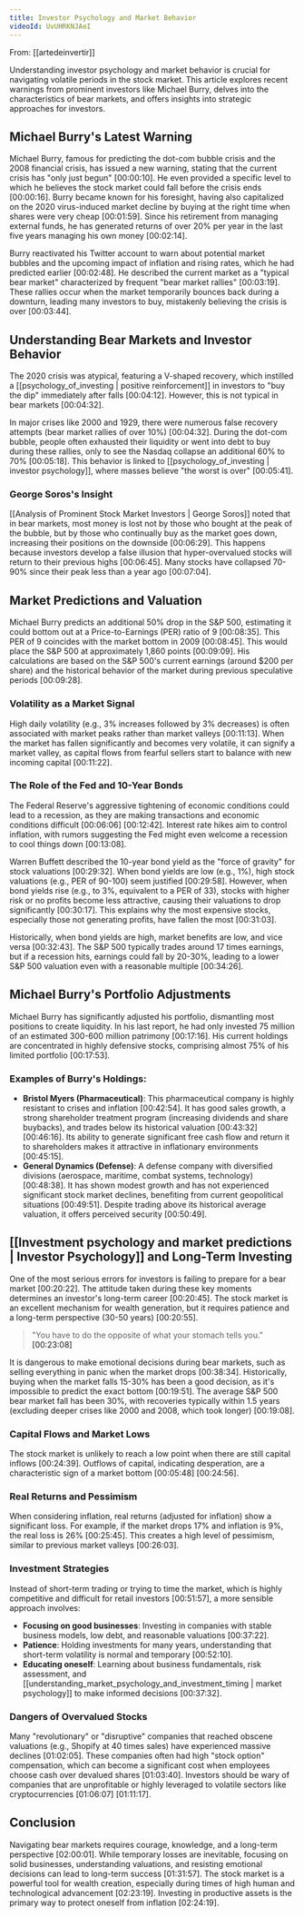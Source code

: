 ```yaml
---
title: Investor Psychology and Market Behavior
videoId: UvUHRKNJAeI
---
```


From: [[artedeinvertir]] <br/> 

Understanding investor psychology and market behavior is crucial for navigating volatile periods in the stock market. This article explores recent warnings from prominent investors like Michael Burry, delves into the characteristics of bear markets, and offers insights into strategic approaches for investors.

## Michael Burry's Latest Warning
Michael Burry, famous for predicting the dot-com bubble crisis and the 2008 financial crisis, has issued a new warning, stating that the current crisis has "only just begun" <a class="yt-timestamp" data-t="00:00:10">[00:00:10]</a>. He even provided a specific level to which he believes the stock market could fall before the crisis ends <a class="yt-timestamp" data-t="00:00:16">[00:00:16]</a>. Burry became known for his foresight, having also capitalized on the 2020 virus-induced market decline by buying at the right time when shares were very cheap <a class="yt-timestamp" data-t="00:01:59">[00:01:59]</a>. Since his retirement from managing external funds, he has generated returns of over 20% per year in the last five years managing his own money <a class="yt-timestamp" data-t="00:02:14">[00:02:14]</a>.

Burry reactivated his Twitter account to warn about potential market bubbles and the upcoming impact of inflation and rising rates, which he had predicted earlier <a class="yt-timestamp" data-t="00:02:48">[00:02:48]</a>. He described the current market as a "typical bear market" characterized by frequent "bear market rallies" <a class="yt-timestamp" data-t="00:03:19">[00:03:19]</a>. These rallies occur when the market temporarily bounces back during a downturn, leading many investors to buy, mistakenly believing the crisis is over <a class="yt-timestamp" data-t="00:03:44">[00:03:44]</a>.

## Understanding Bear Markets and Investor Behavior
The 2020 crisis was atypical, featuring a V-shaped recovery, which instilled a [[psychology_of_investing | positive reinforcement]] in investors to "buy the dip" immediately after falls <a class="yt-timestamp" data-t="00:04:12">[00:04:12]</a>. However, this is not typical in bear markets <a class="yt-timestamp" data-t="00:04:32">[00:04:32]</a>.

In major crises like 2000 and 1929, there were numerous false recovery attempts (bear market rallies of over 10%) <a class="yt-timestamp" data-t="00:04:32">[00:04:32]</a>. During the dot-com bubble, people often exhausted their liquidity or went into debt to buy during these rallies, only to see the Nasdaq collapse an additional 60% to 70% <a class="yt-timestamp" data-t="00:05:18">[00:05:18]</a>. This behavior is linked to [[psychology_of_investing | investor psychology]], where masses believe "the worst is over" <a class="yt-timestamp" data-t="00:05:41">[00:05:41]</a>.

### George Soros's Insight
[[Analysis of Prominent Stock Market Investors | George Soros]] noted that in bear markets, most money is lost not by those who bought at the peak of the bubble, but by those who continually buy as the market goes down, increasing their positions on the downside <a class="yt-timestamp" data-t="00:06:29">[00:06:29]</a>. This happens because investors develop a false illusion that hyper-overvalued stocks will return to their previous highs <a class="yt-timestamp" data-t="00:06:45">[00:06:45]</a>. Many stocks have collapsed 70-90% since their peak less than a year ago <a class="yt-timestamp" data-t="00:07:04">[00:07:04]</a>.

## Market Predictions and Valuation
Michael Burry predicts an additional 50% drop in the S&P 500, estimating it could bottom out at a Price-to-Earnings (PER) ratio of 9 <a class="yt-timestamp" data-t="00:08:35">[00:08:35]</a>. This PER of 9 coincides with the market bottom in 2009 <a class="yt-timestamp" data-t="00:08:45">[00:08:45]</a>. This would place the S&P 500 at approximately 1,860 points <a class="yt-timestamp" data-t="00:09:09">[00:09:09]</a>. His calculations are based on the S&P 500's current earnings (around $200 per share) and the historical behavior of the market during previous speculative periods <a class="yt-timestamp" data-t="00:09:28">[00:09:28]</a>.

### Volatility as a Market Signal
High daily volatility (e.g., 3% increases followed by 3% decreases) is often associated with market peaks rather than market valleys <a class="yt-timestamp" data-t="00:11:13">[00:11:13]</a>. When the market has fallen significantly and becomes very volatile, it can signify a market valley, as capital flows from fearful sellers start to balance with new incoming capital <a class="yt-timestamp" data-t="00:11:22">[00:11:22]</a>.

### The Role of the Fed and 10-Year Bonds
The Federal Reserve's aggressive tightening of economic conditions could lead to a recession, as they are making transactions and economic conditions difficult <a class="yt-timestamp" data-t="00:06:06">[00:06:06]</a> <a class="yt-timestamp" data-t="00:12:42">[00:12:42]</a>. Interest rate hikes aim to control inflation, with rumors suggesting the Fed might even welcome a recession to cool things down <a class="yt-timestamp" data-t="00:13:08">[00:13:08]</a>.

Warren Buffett described the 10-year bond yield as the "force of gravity" for stock valuations <a class="yt-timestamp" data-t="00:29:32">[00:29:32]</a>. When bond yields are low (e.g., 1%), high stock valuations (e.g., PER of 90-100) seem justified <a class="yt-timestamp" data-t="00:29:58">[00:29:58]</a>. However, when bond yields rise (e.g., to 3%, equivalent to a PER of 33), stocks with higher risk or no profits become less attractive, causing their valuations to drop significantly <a class="yt-timestamp" data-t="00:30:17">[00:30:17]</a>. This explains why the most expensive stocks, especially those not generating profits, have fallen the most <a class="yt-timestamp" data-t="00:31:03">[00:31:03]</a>.

Historically, when bond yields are high, market benefits are low, and vice versa <a class="yt-timestamp" data-t="00:32:43">[00:32:43]</a>. The S&P 500 typically trades around 17 times earnings, but if a recession hits, earnings could fall by 20-30%, leading to a lower S&P 500 valuation even with a reasonable multiple <a class="yt-timestamp" data-t="00:34:26">[00:34:26]</a>.

## Michael Burry's Portfolio Adjustments
Michael Burry has significantly adjusted his portfolio, dismantling most positions to create liquidity. In his last report, he had only invested 75 million of an estimated 300-600 million patrimony <a class="yt-timestamp" data-t="00:17:16">[00:17:16]</a>. His current holdings are concentrated in highly defensive stocks, comprising almost 75% of his limited portfolio <a class="yt-timestamp" data-t="00:17:53">[00:17:53]</a>.

### Examples of Burry's Holdings:
*   **Bristol Myers (Pharmaceutical)**: This pharmaceutical company is highly resistant to crises and inflation <a class="yt-timestamp" data-t="00:42:54">[00:42:54]</a>. It has good sales growth, a strong shareholder treatment program (increasing dividends and share buybacks), and trades below its historical valuation <a class="yt-timestamp" data-t="00:43:32">[00:43:32]</a> <a class="yt-timestamp" data-t="00:46:16">[00:46:16]</a>. Its ability to generate significant free cash flow and return it to shareholders makes it attractive in inflationary environments <a class="yt-timestamp" data-t="00:45:15">[00:45:15]</a>.
*   **General Dynamics (Defense)**: A defense company with diversified divisions (aerospace, maritime, combat systems, technology) <a class="yt-timestamp" data-t="00:48:38">[00:48:38]</a>. It has shown modest growth and has not experienced significant stock market declines, benefiting from current geopolitical situations <a class="yt-timestamp" data-t="00:49:51">[00:49:51]</a>. Despite trading above its historical average valuation, it offers perceived security <a class="yt-timestamp" data-t="00:50:49">[00:50:49]</a>.

## [[Investment psychology and market predictions | Investor Psychology]] and Long-Term Investing
One of the most serious errors for investors is failing to prepare for a bear market <a class="yt-timestamp" data-t="00:20:22">[00:20:22]</a>. The attitude taken during these key moments determines an investor's long-term career <a class="yt-timestamp" data-t="00:20:45">[00:20:45]</a>. The stock market is an excellent mechanism for wealth generation, but it requires patience and a long-term perspective (30-50 years) <a class="yt-timestamp" data-t="00:20:55">[00:20:55]</a>.

> "You have to do the opposite of what your stomach tells you." <a class="yt-timestamp" data-t="00:23:08">[00:23:08]</a>

It is dangerous to make emotional decisions during bear markets, such as selling everything in panic when the market drops <a class="yt-timestamp" data-t="00:38:34">[00:38:34]</a>. Historically, buying when the market falls 15-30% has been a good decision, as it's impossible to predict the exact bottom <a class="yt-timestamp" data-t="00:19:51">[00:19:51]</a>. The average S&P 500 bear market fall has been 30%, with recoveries typically within 1.5 years (excluding deeper crises like 2000 and 2008, which took longer) <a class="yt-timestamp" data-t="00:19:08">[00:19:08]</a>.

### Capital Flows and Market Lows
The stock market is unlikely to reach a low point when there are still capital inflows <a class="yt-timestamp" data-t="00:24:39">[00:24:39]</a>. Outflows of capital, indicating desperation, are a characteristic sign of a market bottom <a class="yt-timestamp" data-t="00:05:48">[00:05:48]</a> <a class="yt-timestamp" data-t="00:24:56">[00:24:56]</a>.

### Real Returns and Pessimism
When considering inflation, real returns (adjusted for inflation) show a significant loss. For example, if the market drops 17% and inflation is 9%, the real loss is 26% <a class="yt-timestamp" data-t="00:25:45">[00:25:45]</a>. This creates a high level of pessimism, similar to previous market valleys <a class="yt-timestamp" data-t="00:26:03">[00:26:03]</a>.

### Investment Strategies
Instead of short-term trading or trying to time the market, which is highly competitive and difficult for retail investors <a class="yt-timestamp" data-t="00:51:57">[00:51:57]</a>, a more sensible approach involves:
*   **Focusing on good businesses**: Investing in companies with stable business models, low debt, and reasonable valuations <a class="yt-timestamp" data-t="00:37:22">[00:37:22]</a>.
*   **Patience**: Holding investments for many years, understanding that short-term volatility is normal and temporary <a class="yt-timestamp" data-t="00:52:10">[00:52:10]</a>.
*   **Educating oneself**: Learning about business fundamentals, risk assessment, and [[understanding_market_psychology_and_investment_timing | market psychology]] to make informed decisions <a class="yt-timestamp" data-t="00:37:32">[00:37:32]</a>.

### Dangers of Overvalued Stocks
Many "revolutionary" or "disruptive" companies that reached obscene valuations (e.g., Shopify at 40 times sales) have experienced massive declines <a class="yt-timestamp" data-t="01:02:05">[01:02:05]</a>. These companies often had high "stock option" compensation, which can become a significant cost when employees choose cash over devalued shares <a class="yt-timestamp" data-t="01:03:40">[01:03:40]</a>. Investors should be wary of companies that are unprofitable or highly leveraged to volatile sectors like cryptocurrencies <a class="yt-timestamp" data-t="01:06:07">[01:06:07]</a> <a class="yt-timestamp" data-t="01:11:17">[01:11:17]</a>.

## Conclusion
Navigating bear markets requires courage, knowledge, and a long-term perspective <a class="yt-timestamp" data-t="02:00:01">[02:00:01]</a>. While temporary losses are inevitable, focusing on solid businesses, understanding valuations, and resisting emotional decisions can lead to long-term success <a class="yt-timestamp" data-t="01:31:57">[01:31:57]</a>. The stock market is a powerful tool for wealth creation, especially during times of high human and technological advancement <a class="yt-timestamp" data-t="02:23:19">[02:23:19]</a>. Investing in productive assets is the primary way to protect oneself from inflation <a class="yt-timestamp" data-t="02:24:19">[02:24:19]</a>.